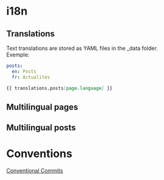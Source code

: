 # i18n

## Translations

Text translations are stored as YAML files in the _data folder.  
Exemple:
```yaml
posts:
  en: Posts
  fr: Actualités
```

```markdown
{{ translations.posts[page.language] }}
```

## Multilingual pages

## Multilingual posts

# Conventions

[Conventional Commits](https://www.conventionalcommits.org/en/v1.0.0/)